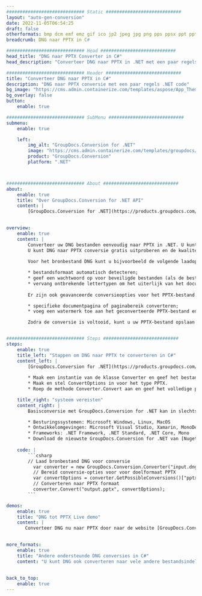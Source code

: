 ```yaml
---
############################# Static ############################
layout: "auto-gen-conversion"
date: 2022-11-05T06:54:25
draft: false
otherformats: bmp dcm emf emz gif ico jp2 jpeg jpg png pps ppsx ppt pptx psb psd svg svgz tga tif tiff webp wmf wmz
breadcrumb: DNG naar PPTX in C#

############################# Head ############################
head_title: "DNG naar PPTX Converter in C#"
head_description: "Converteer DNG naar PPTX in .NET met een paar regels code. Gebruik de GroupDocs Document Conversion API om meer dan 160 bestandsformaten te converteren."

############################# Header ############################
title: "Converteer DNG naar PPTX in C#"
description: "DNG naar PPTX conversie met een paar regels .NET code"
bg_image: "https://cms.admin.containerize.com/templates/aspose/App_Themes/V3/images/bg/header1.png"
bg_overlay: false
button:
    enable: true

############################# SubMenu ############################
submenu:
    enable: true

    left:
        img_alt: "GroupDocs.Conversion for .NET"
        image: "https://cms.admin.containerize.com/templates/groupdocs/images/product-logos/90x90-noborder/groupdocs-conversion-net.png"
        product: "GroupDocs.Conversion"
        platform: ".NET"



############################# About ############################
about:
    enable: true
    title: "Over GroupDocs.Conversion for .NET API"
    content: |
        [GroupDocs.Conversion for .NET](https://products.groupdocs.com/conversion/net/) kan worden gebruikt om Microsoft Word, Excel, PowerPoint, PDF, Visio en andere formaten te converteren. GroupDocs.Conversion is een standalone API die geschikt is voor back-end en interne systemen waar hoge prestaties vereist zijn. Het is niet afhankelijk van software zoals Microsoft of Open Office.
    

overview:
    enable: true
    content: |
        Converteer uw DNG bestanden eenvoudig naar PPTX in .NET. U kunt slechts een paar C# coderegels gebruiken op elk platform naar keuze, zoals - Windows, Linux, macOS.
        U kunt DNG naar PPTX conversie gratis uitproberen en de kwaliteit van de conversieresultaten evalueren. Naast eenvoudige scenario's voor bestandsconversie kunt u meer geavanceerde opties proberen voor het laden van het bronbestand DNG en voor het opslaan van het PPTX-uitvoerresultaat. 
        
        Voor het bronbestand DNG kunt u bijvoorbeeld de volgende laadopties gebruiken:

        * bestandsformaat automatisch detecteren;
        * geef een wachtwoord op voor beveiligde bestanden (als de bestandsindeling dit ondersteunt);
        * vervang ontbrekende lettertypen om het uiterlijk van het document te behouden.
        
        Er zijn ook geavanceerde conversieopties voor het PPTX-bestand:

        * specifieke documentpagina of paginabereik converteren;
        * voeg een watermerk toe aan het geconverteerde PPTX-bestand en nog veel meer.

        Zodra de conversie is voltooid, kunt u uw PPTX-bestand opslaan in het lokale bestandspad of in opslag van derden, zoals FTP, Amazon S3, Google Drive, Dropbox enz. Let op: om DNG naar {{ te converteren) TO}} er is geen extra software nodig, zoals MS Office, Open Office, Adobe Acrobat Reader enz.


############################# Steps ############################
steps:
    enable: true
    title_left: "Stappen om DNG naar PPTX te converteren in C#"
    content_left: |
        [GroupDocs.Conversion for .NET](https://products.groupdocs.com/conversion/net/) maakt het gemakkelijk voor ontwikkelaars om een ​​DNG bestand naar PPTX te converteren met een paar regels code.
        
        * Maak een instantie van de klasse Converter en geef het bestand DNG het volledige pad
        * Maak en stel ConvertOptions in voor het type PPTX.
        * Roep de methode Converter.Convert aan en geef het volledige pad en formaat (PPTX) door als parameter

    title_right: "systeem vereisten"
    content_right: |
        Basisconversie met GroupDocs.Conversion for .NET kan in slechts een paar eenvoudige stappen worden gedaan. Onze API's worden ondersteund op alle belangrijke platforms en besturingssystemen. Voordat u de onderstaande code uitvoert, moet u ervoor zorgen dat de volgende vereisten op uw systeem zijn geïnstalleerd.

        * Besturingssystemen: Microsoft Windows, Linux, MacOS
        * Ontwikkelomgevingen: Microsoft Visual Studio, Xamarin, MonoDevelop
        * Frameworks: .NET Framework, .NET Standard, .NET Core, Mono
        * Download de nieuwste GroupDocs.Conversion for .NET van [Nuget](https://www.nuget.org/packages/groupdocs.conversion)
         
    code: |
        ```csharp    
        // Laad bronbestand DNG voor conversie
          var converter = new GroupDocs.Conversion.Converter("input.dng");
          // Bereid conversie-opties voor voor doelformaat PPTX
          var convertOptions = converter.GetPossibleConversions()["pptx"].ConvertOptions;
          // Converteren naar PPTX formaat
          converter.Convert("output.pptx", convertOptions);
        ```

demos:
    enable: true
    title: "DNG tot PPTX Live demo"
    content: |
       Converteer DNG nu naar PPTX door naar de website [GroupDocs.Conversion App](https://products.groupdocs.app/conversion/family) te gaan. Online demo heeft de volgende voordelen:
          

more_formats:
    enable: true
    title: "Andere ondersteunde DNG conversies in C#"
    content: "U kunt DNG ook converteren naar vele andere bestandsindelingen. Zie de lijst hieronder."
       
       
back_to_top:
    enable: true
---
```

